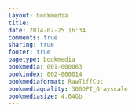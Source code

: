 ```yaml
---
layout: bookmedia
title:
date: 2014-07-25 16:34
comments: true
sharing: true
footer: true
pagetype: bookmedia 
bookmedia: 001-000063
bookindex: 002-000014
bookmediaformat: RawTiffCut
bookmediaquality: 300DPI_Grayscale
bookmediasize: 4.64Gb
---
```


